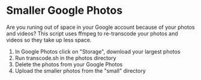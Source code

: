# Smaller Google Photos
Are you runing out of space in your Google account because of your photos and videos? This script uses ffmpeg to re-transcode your photos and videos so they take up less space.

1. In Google Photos click on "Storage", download your largest photos
2. Run transcode.sh in the photos directory
3. Delete the photos from your Google Photos
4. Upload the smaller photos from the "small" directory
